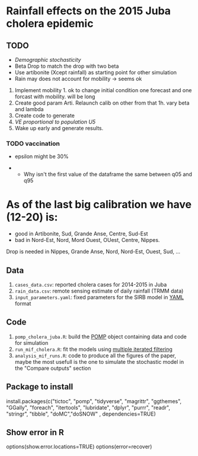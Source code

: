 # Rainfall effects on the 2015 Juba cholera epidemic


## TODO
  - *Demographic stochasticity*
  - Beta Drop to match the drop with two beta
  - Use artibonite (Xcept rainfall) as starting point for other simulation
  - Rain may does not account for mobility -> seems ok
  
  
  1. Implement mobility
    1. ok to change initial condition
    one forecast and one forcast with mobility.
    will be long
  2. Create good param Arti. Relaunch calib on other from that 1h. vary beta and lambda
  3. Create code to generate 
  4. *VE proportional to population U5* 
  5. Wake up early and generate results.



### TODO vaccination
  - epsilon might be 30%
  +  - Why isn't the first value of the dataframe the same between q05 and q95

  

# As of the last big calibration we have (12-20) is:
  - good in Artibonite, Sud, Grande Anse, Centre, Sud-Est
  - bad in Nord-Est, Nord, Mord Ouest, OUest, Centre, Nippes.

Drop is needed in Nippes, Grande Anse, Nord, Nord-Est, Ouest, Sud, ...


## Data

1. `cases_data.csv`: reported cholera cases for 2014-2015 in Juba
2. `rain_data.csv`: remote sensing estimate of daily rainfall (TRMM data)
3. `input_parameters.yaml`: fixed parameters for the SIRB model in [YAML](http://yaml.org/) format

## Code

1. `pomp_cholera_juba.R`: build the [POMP](https://kingaa.github.io/pomp/) object containing data and code for simulation
2. `run_mif_cholera.R`: fit the models using [multiple iterated filtering](http://www.pnas.org/content/112/3/719)
3. `analysis_mif_runs.R`: code to produce all the figures of the paper, maybe the most usefull is the one to simulate the stochastic model in the "Compare outputs" section


## Package to install

  install.packages(c("tictoc", "pomp", "tidyverse", "magrittr", "ggthemes", "GGally", "foreach", "itertools", "lubridate", "dplyr", "purrr", "readr", "stringr", "tibble", "doMC","doSNOW"  , dependencies=TRUE)

## Show error in R

  options(show.error.locations=TRUE)
  options(error=recover)
